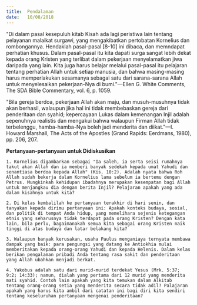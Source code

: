 ```yaml
---
title:  Pendalaman
date:   10/08/2018
---
```


"Di dalam pasal kesepuluh kitab Kisah ada lagi peristiwa lain tentang pelayanan malaikat surgawi, yang mengakibatkan pertobatan Kornelius dan rombongannya. Hendaklah pasal-pasal [8-10] ini dibaca, dan memndapat perhatian khusus. Dalam pasal-pasal itu kita dapati surga sangat lebih dekat kepada orang Kristen yang terlibat dalam pekerjaan menyelamatkan jiwa daripada yang lain. Kita juga harus belajar melalui pasal-pasal itu pelajaran tentang perhatian Allah untuk setiap manusia, dan bahwa masing-masing harus memperlakukan sesamanya sebagai satu dari sarana-sarana Allah untuk menyelesaikan pekerjaan-Nya di bumi."—Ellen G. White Comments, The SDA Bible Commentary, vol. 6, p. 1059.

"Bila gereja berdoa, pekerjaan Allah akan maju, dan musuh-musuhnya tidak akan berhasil, walaupun jika hal ini tidak membebaskan gereja dari penderitaan dan syahid; kepercayaan Lukas dalam kemenangan Injil adalah sepenuhnya realistis dan mengakui bahwa walaupun Firman Allah tidak terbelenggu, hamba-hamba-Nya boleh jadi menderita dan diikat."—I. Howard Marshall, The Acts of the Apostles (Grand Rapids: Eerdmans, 1980), pp. 206, 207.

**Pertanyaan-pertanyaan untuk Didiskusikan**

`1.	Kornelius digambarkan sebagai "Ia saleh, ia serta seisi rumahnya takut akan Allah dan ia memberi banyak sedekah kepada umat Yahudi dan senantiasa berdoa kepada Allah" (Kis. 10:2). Adalah nyata bahwa Roh Allah sudah bekerja dalam Kornelius lama sebelum ia bertemu dengan Petrus. Mungkinkah kehidupan ibadahnya merupakan kesempatan bagi Allah untuk menjangkau dia dengan berita Injil? Pelajaran apakah yang ada dalam kisahnya untuk kita?`

`2.	Di kelas kembalilah ke pertanyaan terakhir di hari senin, dan tanyakan kepada dirimu pertanyaan ini: Apakah konteks budaya, sosial, dan politik di tempat Anda hidup, yang memelihara sejenis ketegangan etnis yang seharusnya tidak terdapat pada orang Kristen? Dengan kata lain, bila perlu, bagaimanakah semua kita sebagai orang Kristen naik tinggi di atas budaya dan latar belakang kita?`

`3.	Walaupun banyak kerusakan, usaha Paulus menganiaya ternyata membawa dampak yang baik: para pengungsi yang datang ke Antiokhia mulai memberitakan kepada orang-orang Yahudi dan kepada Helenis. Dalam kelas berikan pengalaman pribadi Anda tentang rasa sakit dan penderitaan yang Allah ubahkan menjadi berkat.`

`4.	Yakobus adalah satu dari murid-murid terdekat Yesus (Mrk. 5:37; 9:2; 14:33); namun, dialah yang pertama dari 12 murid yang menderita mati syahid. Contoh lain apakah yang kita temukan dalam Alkitab tentang orang-orang setia yang menderita secara tidak adil? Palajaran apakah yang harus kita ambil dari catatan ini bagi diri kita sendiri tentang keseluruhan pertanyaan mengenai penderitaan?`